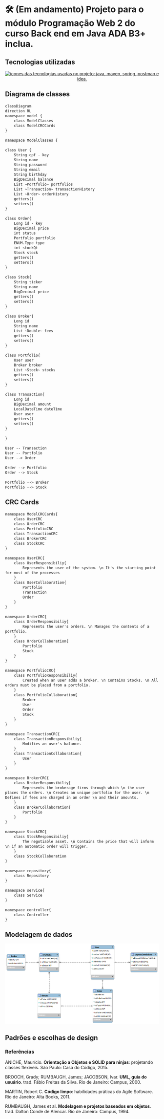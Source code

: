 # 🛠️ (Em andamento) Projeto para o módulo Programação Web 2 do curso Back end em Java ADA B3+ inclua.
## Tecnologias utilizadas
<p align="center">
    <a href="https://skillicons.dev">
        <img src="https://skillicons.dev/icons?i=java,maven,spring,postman,idea" alt="ícones das tecnologias usadas no projeto: java, maven, spring, postman e idea.">
    </a>
</p>

## Diagrama de classes 

```mermaid
classDiagram
direction RL
namespace model {
    class ModelClasses
    class ModelCRCCards
}

namespace ModelClasses {

class User {
    String cpf - key
    String name
    String password
    String email
    String birthday
    BigDecimal balance
    List ~Portfolio~ portfolios
    List ~Transaction~ transactionHistory
    List ~Order~ orderHistory
    getters()
    setters()
}

class Order{
    Long id - key
    BigDecimal price
    int status
    Portfolio portfolio
    ENUM.Type type
    int stockQt
    Stock stock
    getters()
    setters()
}

class Stock{
    String ticker
    String name
    BigDecimal price
    getters()
    setters()
}

class Broker{
    Long id
    String name
    List ~Double~ fees
    getters()
    setters()
}

class Portfolio{
    User user
    Broker broker
    List ~Stock~ stocks
    getters()
    setters()
}

class Transaction{
    Long id
    BigDecimal amount
    LocalDateTime dateTime
    User user
    getters()
    setters()
}

}

User -- Transaction
User -- Portfolio
User --> Order

Order --> Portfolio
Order --> Stock

Portfolio --> Broker
Portfolio --> Stock
```
## CRC Cards

```mermaid
namespace ModelCRCCards{
    class UserCRC
    class OrderCRC
    class PortfolioCRC
    class TransactionCRC
    class BrokerCRC
    class StockCRC
}

namespace UserCRC{
    class UserResponsibiliy{
        Represents the user of the system. \n It's the starting point for most of the processes 
    }
    class UserCollaboration{
        Portfolio
        Transaction
        Order
    }
}

namespace OrderCRC{
    class OrderResponsibiliy{
        Represents the user's orders. \n Manages the contents of a portfolio.
    }
    class OrderCollaboration{
        Portfolio
        Stock
    }
}

namespace PortfolioCRC{
    class PortfolioResponsibiliy{
        Created when an user adds a broker. \n Contains Stocks. \n All orders must be placed from a portfolio.
    }
    class PortfolioCollaboration{
        Broker
        User
        Order
        Stock
    }
}

namespace TransactionCRC{
    class TransactionResponsibiliy{
        Modifies an user's balance.
    }
    class TransactionCollaboration{
        User
    }
}

namespace BrokerCRC{
    class BrokerResponsibiliy{
        Represents the brokerage firms through which \n the user places the orders. \n Creates an unique portfolio for the user. \n Defines if fees are charged in an order \n and their amounts.
    }
    class BrokerCollaboration{
        Portfolio
    }
}

namespace StockCRC{
    class StockResponsibiliy{
        The negotiable asset. \n Contains the price that will inform \n if an automatic order will trigger.
    }
    class StockCollaboration
}

namespace repository{
    class Repository
}

namespace service{
    class Service
}

namespace controller{
    class Controller
}
```

## Modelagem de dados

<p align="center">
    <img src="./README-contents/EERProjetoB3.png" alt="Imagem do diagrama de modelagem de dados do projeto.">
</p>

## Padrões e escolhas de design

### Referências

ANICHE, Maurício. **Orientação a Objetos e SOLID para ninjas**: projetando classes flexíveis. São Paulo: Casa do Código, 2015.

BROOCH, Grady; RUMBAUGH, James; JACOBSON, Ivar. **UML, guia do usuário**. trad. Fábio Freitas da Silva. Rio de Janeiro: Campus, 2000.

MARTIN, Robert C. **Código limpo**: habilidades práticas do Agile Software. Rio de Janeiro: Alta Books, 2011.

RUMBAUGH, James et al. **Modelagem e projetos baseados em objetos**. trad. Dalton Conde de Alencar. Rio de Janeiro: Campus, 1994.

